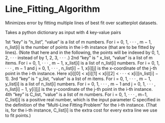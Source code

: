 # Line_Fitting_Algorithm
Minimizes error by fitting multiple lines of best fit over scatterplot datasets.  

Takes a python dictionary as input with 4 key-value pairs  

1st “key” is “n_list”, “value” is a list of m numbers. For i = 0, 1, · · · , m − 1, n_list[i] is the number of points in
the i-th instance (that are to be fitted by lines). (Note that here and in the following, the points will be indexed
by 0, 1, 2, · · · instead of by 1, 2, 3, · · · .)
2nd “key” is “ x_list, “value” is a list of m items. For i = 0, 1, · · · , m − 1, x_list[i] is a list of n_list[i] numbers.
For i = 0, 1, · · · , m − 1 and j = 0, 1, · · · , n_list[i] − 1, x[i][j] is the x-coordinate of the j-th point in the i-th
instance. Here x[i][0] < x[i][1] < x[i][2] < · · · < x[i][n_list[i] − 1].
3rd “key” is “ y_list, “value” is a list of m items. For i = 0, 1, · · · , m − 1, y_list[i] is a list of n_list[i] numbers.
For i = 0, 1, · · · , m − 1 and j = 0, 1, · · · , n_list[i] − 1, y[i][j] is the y-coordinate of the j-th point in the i-th
instance.
4th “key” is C_list, “value” is a list of m numbers. For i = 0, 1, · · · , m−1, C_list[i] is a positive real number, which
is the input parameter C specified in the definition of the “Multi-Line Fitting Problem” for the i-th instance.
(That is, for the i-th instance, C_list[i] is the extra cost for every extra line we use to fit points.)
